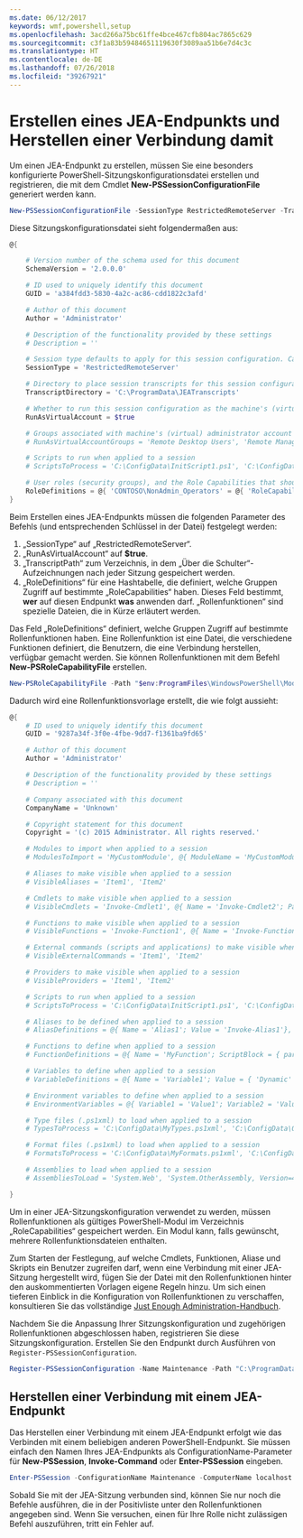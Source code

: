 ```yaml
---
ms.date: 06/12/2017
keywords: wmf,powershell,setup
ms.openlocfilehash: 3acd266a75bc61ffe4bce467cfb804ac7865c629
ms.sourcegitcommit: c3f1a83b59484651119630f3089aa51b6e7d4c3c
ms.translationtype: HT
ms.contentlocale: de-DE
ms.lasthandoff: 07/26/2018
ms.locfileid: "39267921"
---
```

# <a name="creating-and-connecting-to-a-jea-endpoint"></a>Erstellen eines JEA-Endpunkts und Herstellen einer Verbindung damit

Um einen JEA-Endpunkt zu erstellen, müssen Sie eine besonders konfigurierte PowerShell-Sitzungskonfigurationsdatei erstellen und registrieren, die mit dem Cmdlet **New-PSSessionConfigurationFile** generiert werden kann.

```powershell
New-PSSessionConfigurationFile -SessionType RestrictedRemoteServer -TranscriptDirectory "C:\ProgramData\JEATranscripts" -RunAsVirtualAccount -RoleDefinitions @{ 'CONTOSO\NonAdmin_Operators' = @{ RoleCapabilities = 'Maintenance' }} -Path "$env:ProgramData\JEAConfiguration\Demo.pssc"
```

Diese Sitzungskonfigurationsdatei sieht folgendermaßen aus:

```powershell
@{

    # Version number of the schema used for this document
    SchemaVersion = '2.0.0.0'

    # ID used to uniquely identify this document
    GUID = 'a384fdd3-5830-4a2c-ac86-cdd1822c3afd'

    # Author of this document
    Author = 'Administrator'

    # Description of the functionality provided by these settings
    # Description = ''

    # Session type defaults to apply for this session configuration. Can be 'RestrictedRemoteServer' (recommended), 'Empty', or 'Default'
    SessionType = 'RestrictedRemoteServer'

    # Directory to place session transcripts for this session configuration
    TranscriptDirectory = 'C:\ProgramData\JEATranscripts'

    # Whether to run this session configuration as the machine's (virtual) administrator account
    RunAsVirtualAccount = $true

    # Groups associated with machine's (virtual) administrator account
    # RunAsVirtualAccountGroups = 'Remote Desktop Users', 'Remote Management Users'

    # Scripts to run when applied to a session
    # ScriptsToProcess = 'C:\ConfigData\InitScript1.ps1', 'C:\ConfigData\InitScript2.ps1'

    # User roles (security groups), and the Role Capabilities that should be applied to them when applied to a session
    RoleDefinitions = @{ 'CONTOSO\NonAdmin_Operators' = @{ 'RoleCapabilities' = 'Maintenance' } }
}
```

Beim Erstellen eines JEA-Endpunkts müssen die folgenden Parameter des Befehls (und entsprechenden Schlüssel in der Datei) festgelegt werden:

1. „SessionType“ auf „RestrictedRemoteServer“.
2. „RunAsVirtualAccount“ auf **$true**.
3. „TranscriptPath“ zum Verzeichnis, in dem „Über die Schulter“-Aufzeichnungen nach jeder Sitzung gespeichert werden.
4. „RoleDefinitions“ für eine Hashtabelle, die definiert, welche Gruppen Zugriff auf bestimmte „RoleCapabilities“ haben. Dieses Feld bestimmt, **wer** auf diesen Endpunkt **was** anwenden darf. „Rollenfunktionen“ sind spezielle Dateien, die in Kürze erläutert werden.

Das Feld „RoleDefinitions“ definiert, welche Gruppen Zugriff auf bestimmte Rollenfunktionen haben. Eine Rollenfunktion ist eine Datei, die verschiedene Funktionen definiert, die Benutzern, die eine Verbindung herstellen, verfügbar gemacht werden.
Sie können Rollenfunktionen mit dem Befehl **New-PSRoleCapabilityFile** erstellen.

```powershell
New-PSRoleCapabilityFile -Path "$env:ProgramFiles\WindowsPowerShell\Modules\DemoModule\RoleCapabilities\Maintenance.psrc"
```

Dadurch wird eine Rollenfunktionsvorlage erstellt, die wie folgt aussieht:

```powershell
@{
    # ID used to uniquely identify this document
    GUID = '9287a34f-3f0e-4fbe-9dd7-f1361ba9fd65'

    # Author of this document
    Author = 'Administrator'

    # Description of the functionality provided by these settings
    # Description = ''

    # Company associated with this document
    CompanyName = 'Unknown'

    # Copyright statement for this document
    Copyright = '(c) 2015 Administrator. All rights reserved.'

    # Modules to import when applied to a session
    # ModulesToImport = 'MyCustomModule', @{ ModuleName = 'MyCustomModule'; ModuleVersion = '1.0.0.0'; GUID = '4d30d5f0-cb16-4898-812d-f20a6c596bdf' }

    # Aliases to make visible when applied to a session
    # VisibleAliases = 'Item1', 'Item2'

    # Cmdlets to make visible when applied to a session
    # VisibleCmdlets = 'Invoke-Cmdlet1', @{ Name = 'Invoke-Cmdlet2'; Parameters = @{ Name = 'Parameter1'; ValidateSet = 'Item1', 'Item2' }, @{ Name = 'Parameter2'; ValidatePattern = 'L*' } }

    # Functions to make visible when applied to a session
    # VisibleFunctions = 'Invoke-Function1', @{ Name = 'Invoke-Function2'; Parameters = @{ Name = 'Parameter1'; ValidateSet = 'Item1', 'Item2' }, @{ Name = 'Parameter2'; ValidatePattern = 'L*' } }

    # External commands (scripts and applications) to make visible when applied to a session
    # VisibleExternalCommands = 'Item1', 'Item2'

    # Providers to make visible when applied to a session
    # VisibleProviders = 'Item1', 'Item2'

    # Scripts to run when applied to a session
    # ScriptsToProcess = 'C:\ConfigData\InitScript1.ps1', 'C:\ConfigData\InitScript2.ps1'

    # Aliases to be defined when applied to a session
    # AliasDefinitions = @{ Name = 'Alias1'; Value = 'Invoke-Alias1'}, @{ Name = 'Alias2'; Value = 'Invoke-Alias2'}

    # Functions to define when applied to a session
    # FunctionDefinitions = @{ Name = 'MyFunction'; ScriptBlock = { param($MyInput) $MyInput } }

    # Variables to define when applied to a session
    # VariableDefinitions = @{ Name = 'Variable1'; Value = { 'Dynamic' + 'InitialValue' } }, @{ Name = 'Variable2'; Value = 'StaticInitialValue' }

    # Environment variables to define when applied to a session
    # EnvironmentVariables = @{ Variable1 = 'Value1'; Variable2 = 'Value2' }

    # Type files (.ps1xml) to load when applied to a session
    # TypesToProcess = 'C:\ConfigData\MyTypes.ps1xml', 'C:\ConfigData\OtherTypes.ps1xml'

    # Format files (.ps1xml) to load when applied to a session
    # FormatsToProcess = 'C:\ConfigData\MyFormats.ps1xml', 'C:\ConfigData\OtherFormats.ps1xml'

    # Assemblies to load when applied to a session
    # AssembliesToLoad = 'System.Web', 'System.OtherAssembly, Version=4.0.0.0, Culture=neutral, PublicKeyToken=b03f5f7f11d50a3a'

}
```

Um in einer JEA-Sitzungskonfiguration verwendet zu werden, müssen Rollenfunktionen als gültiges PowerShell-Modul im Verzeichnis „RoleCapabilities“ gespeichert werden. Ein Modul kann, falls gewünscht, mehrere Rollenfunktionsdateien enthalten.

Zum Starten der Festlegung, auf welche Cmdlets, Funktionen, Aliase und Skripts ein Benutzer zugreifen darf, wenn eine Verbindung mit einer JEA-Sitzung hergestellt wird, fügen Sie der Datei mit den Rollenfunktionen hinter den auskommentierten Vorlagen eigene Regeln hinzu. Um sich einen tieferen Einblick in die Konfiguration von Rollenfunktionen zu verschaffen, konsultieren Sie das vollständige [Just Enough Administration-Handbuch](http://aka.ms/JEA).

Nachdem Sie die Anpassung Ihrer Sitzungskonfiguration und zugehörigen Rollenfunktionen abgeschlossen haben, registrieren Sie diese Sitzungskonfiguration. Erstellen Sie den Endpunkt durch Ausführen von `Register-PSSessionConfiguration`.

```powershell
Register-PSSessionConfiguration -Name Maintenance -Path "C:\ProgramData\JEAConfiguration\Demo.pssc"
```

## <a name="connect-to-a-jea-endpoint"></a>Herstellen einer Verbindung mit einem JEA-Endpunkt

Das Herstellen einer Verbindung mit einem JEA-Endpunkt erfolgt wie das Verbinden mit einem beliebigen anderen PowerShell-Endpunkt.
Sie müssen einfach den Namen Ihres JEA-Endpunkts als ConfigurationName-Parameter für **New-PSSession**, **Invoke-Command** oder **Enter-PSSession** eingeben.

```powershell
Enter-PSSession -ConfigurationName Maintenance -ComputerName localhost
```

Sobald Sie mit der JEA-Sitzung verbunden sind, können Sie nur noch die Befehle ausführen, die in der Positivliste unter den Rollenfunktionen angegeben sind. Wenn Sie versuchen, einen für Ihre Rolle nicht zulässigen Befehl auszuführen, tritt ein Fehler auf.